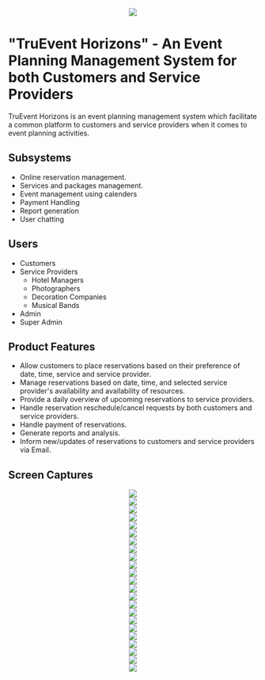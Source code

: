 <div style="text-align:center"><img src="./public/images/admin/logo/logo.png" /></div>

# "TruEvent Horizons" - An Event Planning Management System for both Customers and Service Providers

TruEvent Horizons is an event planning management system which facilitate a common platform to customers and service
providers when it comes to event planning activities.


## Subsystems
- Online reservation management.
- Services and packages management.
- Event management using calenders
- Payment Handling
- Report generation
- User chatting


## Users
- Customers
- Service Providers
    - Hotel Managers
    - Photographers
    - Decoration Companies
    - Musical Bands
- Admin
- Super Admin

## Product Features
- Allow customers to place reservations based on their preference of date, time, service and service provider.
- Manage reservations based on date, time, and selected service provider's availability and availability of resources.
- Provide a daily overview of upcoming reservations to service providers.
- Handle reservation reschedule/cancel requests by both customers and service providers.
- Handle payment of reservations.
- Generate reports and analysis.
- Inform new/updates of reservations to customers and service providers via Email.

## Screen Captures
<div style="text-align:center"><img src="./Documentation/screenshots/1.JPG" /></div>
<div style="text-align:center"><img src="./Documentation/screenshots/2.JPG" /></div>
<div style="text-align:center"><img src="./Documentation/screenshots/3.JPG" /></div>
<div style="text-align:center"><img src="./Documentation/screenshots/4.JPG" /></div>
<div style="text-align:center"><img src="./Documentation/screenshots/5.JPG" /></div>
<div style="text-align:center"><img src="./Documentation/screenshots/6.JPG" /></div>
<div style="text-align:center"><img src="./Documentation/screenshots/7.JPG" /></div>
<div style="text-align:center"><img src="./Documentation/screenshots/8.JPG" /></div>
<div style="text-align:center"><img src="./Documentation/screenshots/9.JPG" /></div>
<div style="text-align:center"><img src="./Documentation/screenshots/10.JPG" /></div>
<div style="text-align:center"><img src="./Documentation/screenshots/11.JPG" /></div>
<div style="text-align:center"><img src="./Documentation/screenshots/12.JPG" /></div>
<div style="text-align:center"><img src="./Documentation/screenshots/13.JPG" /></div>
<div style="text-align:center"><img src="./Documentation/screenshots/14.JPG" /></div>
<div style="text-align:center"><img src="./Documentation/screenshots/15.JPG" /></div>
<div style="text-align:center"><img src="./Documentation/screenshots/16.JPG" /></div>
<div style="text-align:center"><img src="./Documentation/screenshots/17.JPG" /></div>
<div style="text-align:center"><img src="./Documentation/screenshots/18.JPG" /></div>
<div style="text-align:center"><img src="./Documentation/screenshots/19.JPG" /></div>
<div style="text-align:center"><img src="./Documentation/screenshots/20.JPG" /></div>
<div style="text-align:center"><img src="./Documentation/screenshots/21.JPG" /></div>
<div style="text-align:center"><img src="./Documentation/screenshots/22.JPG" /></div>
<div style="text-align:center"><img src="./Documentation/screenshots/23.JPG" /></div>




